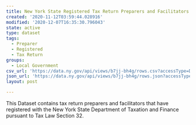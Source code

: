 ```yaml
---
title: New York State Registered Tax Return Preparers and Facilitators
created: '2020-11-12T03:59:44.028916'
modified: '2020-12-07T16:35:30.796043'
state: active
type: dataset
tags:
  - Preparer
  - Registered
  - Tax Return
groups:
  - Local Government
csv_url: 'https://data.ny.gov/api/views/b7jj-bh4g/rows.csv?accessType=DOWNLOAD'
json_url: 'https://data.ny.gov/api/views/b7jj-bh4g/rows.json?accessType=DOWNLOAD'
layout: post

---
```

This Dataset contains tax return preparers and facilitators that have registered with the New York State Department of Taxation and Finance pursuant to Tax Law Section 32.
